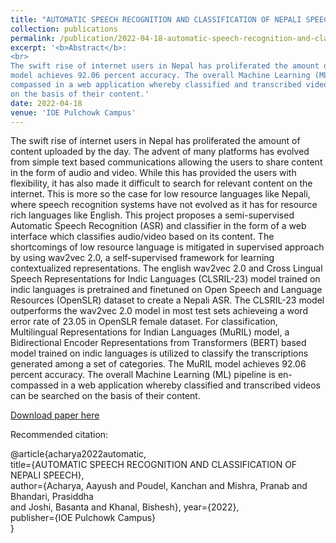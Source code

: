 ```yaml
---
title: "AUTOMATIC SPEECH RECOGNITION AND CLASSIFICATION OF NEPALI SPEECH"
collection: publications
permalink: /publication/2022-04-18-automatic-speech-recognition-and-classification-of-nepali-speech
excerpt: '<b>Abstract</b>:
<br> 
The swift rise of internet users in Nepal has proliferated the amount of content uploaded by the day. The advent of many platforms has evolved from simple text based communications allowing the users to share content in the form of audio and video. While this has provided the users with flexibility, it has also made it difficult to search for relevant content on the internet. This is more so the case for low resource languages like Nepali, where speech recognition systems have not evolved as it has for resource rich languages like English. This project proposes a semi-supervised Automatic Speech Recognition (ASR) and classifier in the form of a web interface which classifies audio/video based on its content. The shortcomings of low resource language is mitigated in supervised approach by using wav2vec 2.0, a self-supervised framework for learning contextualized representations. The english wav2vec 2.0 and Cross Lingual Speech Representations for Indic Languages (CLSRIL-23) model trained on indic languages is pretrained and finetuned on Open Speech and Language Resources (OpenSLR) dataset to create a Nepali ASR. The CLSRIL-23 model outperforms the wav2vec 2.0 model in most test sets achieveing a word error rate of 23.05 in OpenSLR female dataset. For classification, Multilingual Representations for Indian Languages (MuRIL) model, a Bidirectional Encoder Representations from Transformers (BERT) based model trained on indic languages is utilized to classify the transcriptions generated among a set of categories. The MuRIL
model achieves 92.06 percent accuracy. The overall Machine Learning (ML) pipeline is en-
compassed in a web application whereby classified and transcribed videos can be searched
on the basis of their content.'
date: 2022-04-18
venue: 'IOE Pulchowk Campus'
---
```

The swift rise of internet users in Nepal has proliferated the amount of content uploaded by the day. The advent of many platforms has evolved from simple text based communications allowing the users to share content in the form of audio and video. While this has provided the users with flexibility, it has also made it difficult to search for relevant content on the internet. This is more so the case for low resource languages like Nepali, where speech recognition systems have not evolved as it has for resource rich languages like English. This project proposes a semi-supervised Automatic Speech Recognition (ASR) and classifier in the form of a web interface which classifies audio/video based on its content. The shortcomings of low resource language is mitigated in supervised approach by using wav2vec 2.0, a self-supervised framework for learning contextualized representations. The english wav2vec 2.0 and Cross Lingual Speech Representations for Indic Languages (CLSRIL-23) model trained on indic languages is pretrained and finetuned on Open Speech and Language Resources (OpenSLR) dataset to create a Nepali ASR. The CLSRIL-23 model outperforms the wav2vec 2.0 model in most test sets achieveing a word error rate of 23.05 in OpenSLR female dataset. For classification, Multilingual Representations for Indian Languages (MuRIL) model, a Bidirectional Encoder Representations from Transformers (BERT) based model trained on indic languages is utilized to classify the transcriptions generated among a set of categories. The MuRIL
model achieves 92.06 percent accuracy. The overall Machine Learning (ML) pipeline is en-
compassed in a web application whereby classified and transcribed videos can be searched
on the basis of their content.

[Download paper here](http://kanchanpoudel.github.io/files/be_thesis.pdf)

Recommended citation: 

@article{acharya2022automatic,
<br>
  title={AUTOMATIC SPEECH RECOGNITION AND CLASSIFICATION OF NEPALI SPEECH},
  <br>
  author={Acharya, Aayush and Poudel, Kanchan and Mishra, Pranab and Bhandari, Prasiddha
  <br> 
  and Joshi, Basanta and Khanal, Bishesh}, year={2022},
  <br>
  publisher={IOE Pulchowk Campus}
  <br>
}